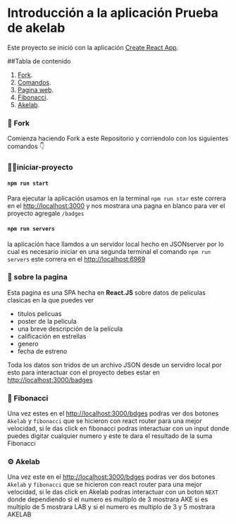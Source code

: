 # Introducción a la aplicación Prueba de akelab

Este proyecto se inició con la aplicación [Create React App](https://github.com/facebook/create-react-app).

##Tabla de contenido

  1. [Fork](#Fork).
  2. [Comandos](#iniciar-proyecto).
  3. [Pagina web](#sobre-la-pagina).
  4. [Fibonacci](Fibonacci).
  5. [Akelab](#Akelab).
  
### 🔄 Fork
Comienza haciendo Fork a este Repositorio y corriendolo con los siguientes comandos 👇
  
### 👨‍💻iniciar-proyecto 


  #### `npm run start`
  Para ejecutar la aplicación usamos en la terminal `npm run star` este correra en el [http://localhost:3000](http://localhost:3000) y nos mostrara una pagna en blanco para ver el proyecto agregale `/badges`
  
  #### `npm run servers`
  la aplicación hace llamdos a un servidor local hecho en JSONserver por lo cual es necesario iniciar en una segunda terminal el comando  `npm run servers` este correra en el [http://localhost:6969](http://localhost:6969)
  
### 🧐 sobre la pagina
Esta pagina es una  SPA hecha en **React.JS** sobre datos de peliculas clasicas en la  que puedes ver

  - titulos pelicuas
  - poster de la pelicula
  - una breve descripción de la pelicula
  - calificación en estrellas
  - genero
  - fecha de estreno

Toda los datos son tridos de un archivo JSON desde un servidro local por esto para interactuar con el proyecto debes estar en [http://localhost:3000/badges](http://localhost:3000)

### 🔢 Fibonacci
Una vez estes en el [http://localhost:3000/bdges](http://localhost:3000) podras ver dos botones `Akelab` y `fibonacci` que se hicieron con react router para una mejor velocidad, 
si le das click en fibonacci podras interactuar con un input donde puedes digitar cualquier numero y este te dara el resultado de la suma Fibonacci

### ⚙ Akelab
Una vez este en el [http://localhost:3000/bdges](http://localhost:3000) podras ver dos botones `Akelab` y `fibonacci` que se hicieron con react router para una mejor velocidad, 
si le das click en Akelab podras interactuar con un boton `NEXT` donde dependiendo si el numero es multiplo de 3 mostrara AKE si es multiplo de 5 mostrara LAB y si el numero es multiplo de 3 y 5 mostrara AKELAB


